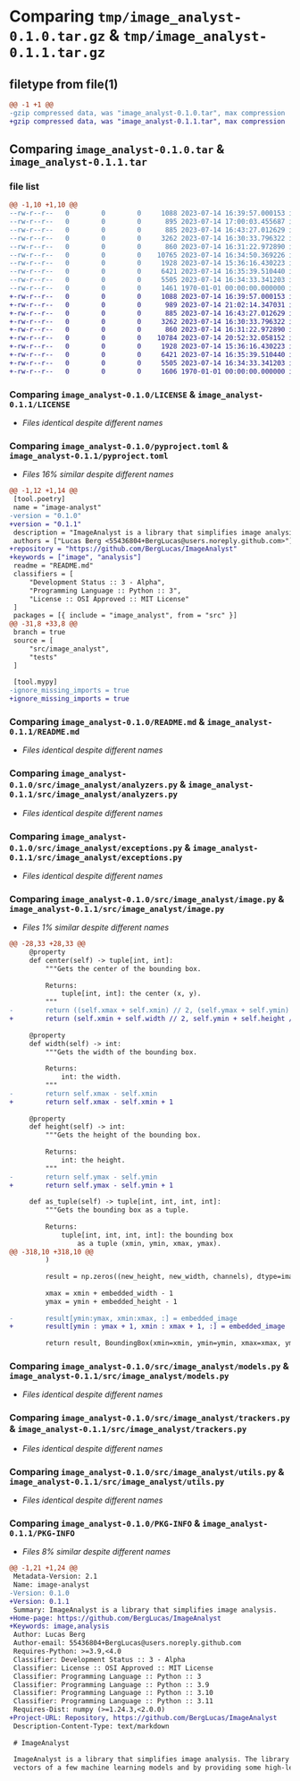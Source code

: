 # Comparing `tmp/image_analyst-0.1.0.tar.gz` & `tmp/image_analyst-0.1.1.tar.gz`

## filetype from file(1)

```diff
@@ -1 +1 @@
-gzip compressed data, was "image_analyst-0.1.0.tar", max compression
+gzip compressed data, was "image_analyst-0.1.1.tar", max compression
```

## Comparing `image_analyst-0.1.0.tar` & `image_analyst-0.1.1.tar`

### file list

```diff
@@ -1,10 +1,10 @@
--rw-r--r--   0        0        0     1088 2023-07-14 16:39:57.000153 image_analyst-0.1.0/LICENSE
--rw-r--r--   0        0        0      895 2023-07-14 17:00:03.455687 image_analyst-0.1.0/pyproject.toml
--rw-r--r--   0        0        0      885 2023-07-14 16:43:27.012629 image_analyst-0.1.0/README.md
--rw-r--r--   0        0        0     3262 2023-07-14 16:30:33.796322 image_analyst-0.1.0/src/image_analyst/analyzers.py
--rw-r--r--   0        0        0      860 2023-07-14 16:31:22.972890 image_analyst-0.1.0/src/image_analyst/exceptions.py
--rw-r--r--   0        0        0    10765 2023-07-14 16:34:50.369226 image_analyst-0.1.0/src/image_analyst/image.py
--rw-r--r--   0        0        0     1928 2023-07-14 15:36:16.430223 image_analyst-0.1.0/src/image_analyst/models.py
--rw-r--r--   0        0        0     6421 2023-07-14 16:35:39.510440 image_analyst-0.1.0/src/image_analyst/trackers.py
--rw-r--r--   0        0        0     5505 2023-07-14 16:34:33.341203 image_analyst-0.1.0/src/image_analyst/utils.py
--rw-r--r--   0        0        0     1461 1970-01-01 00:00:00.000000 image_analyst-0.1.0/PKG-INFO
+-rw-r--r--   0        0        0     1088 2023-07-14 16:39:57.000153 image_analyst-0.1.1/LICENSE
+-rw-r--r--   0        0        0      989 2023-07-14 21:02:14.347031 image_analyst-0.1.1/pyproject.toml
+-rw-r--r--   0        0        0      885 2023-07-14 16:43:27.012629 image_analyst-0.1.1/README.md
+-rw-r--r--   0        0        0     3262 2023-07-14 16:30:33.796322 image_analyst-0.1.1/src/image_analyst/analyzers.py
+-rw-r--r--   0        0        0      860 2023-07-14 16:31:22.972890 image_analyst-0.1.1/src/image_analyst/exceptions.py
+-rw-r--r--   0        0        0    10784 2023-07-14 20:52:32.058152 image_analyst-0.1.1/src/image_analyst/image.py
+-rw-r--r--   0        0        0     1928 2023-07-14 15:36:16.430223 image_analyst-0.1.1/src/image_analyst/models.py
+-rw-r--r--   0        0        0     6421 2023-07-14 16:35:39.510440 image_analyst-0.1.1/src/image_analyst/trackers.py
+-rw-r--r--   0        0        0     5505 2023-07-14 16:34:33.341203 image_analyst-0.1.1/src/image_analyst/utils.py
+-rw-r--r--   0        0        0     1606 1970-01-01 00:00:00.000000 image_analyst-0.1.1/PKG-INFO
```

### Comparing `image_analyst-0.1.0/LICENSE` & `image_analyst-0.1.1/LICENSE`

 * *Files identical despite different names*

### Comparing `image_analyst-0.1.0/pyproject.toml` & `image_analyst-0.1.1/pyproject.toml`

 * *Files 16% similar despite different names*

```diff
@@ -1,12 +1,14 @@
 [tool.poetry]
 name = "image-analyst"
-version = "0.1.0"
+version = "0.1.1"
 description = "ImageAnalyst is a library that simplifies image analysis."
 authors = ["Lucas Berg <55436804+BergLucas@users.noreply.github.com>"]
+repository = "https://github.com/BergLucas/ImageAnalyst"
+keywords = ["image", "analysis"]
 readme = "README.md"
 classifiers = [
     "Development Status :: 3 - Alpha",
     "Programming Language :: Python :: 3",
     "License :: OSI Approved :: MIT License"
 ]
 packages = [{ include = "image_analyst", from = "src" }]
@@ -31,8 +33,8 @@
 branch = true
 source = [
     "src/image_analyst",
     "tests"
 ]
 
 [tool.mypy]
-ignore_missing_imports = true
+ignore_missing_imports = true
```

### Comparing `image_analyst-0.1.0/README.md` & `image_analyst-0.1.1/README.md`

 * *Files identical despite different names*

### Comparing `image_analyst-0.1.0/src/image_analyst/analyzers.py` & `image_analyst-0.1.1/src/image_analyst/analyzers.py`

 * *Files identical despite different names*

### Comparing `image_analyst-0.1.0/src/image_analyst/exceptions.py` & `image_analyst-0.1.1/src/image_analyst/exceptions.py`

 * *Files identical despite different names*

### Comparing `image_analyst-0.1.0/src/image_analyst/image.py` & `image_analyst-0.1.1/src/image_analyst/image.py`

 * *Files 1% similar despite different names*

```diff
@@ -28,33 +28,33 @@
     @property
     def center(self) -> tuple[int, int]:
         """Gets the center of the bounding box.
 
         Returns:
             tuple[int, int]: the center (x, y).
         """
-        return ((self.xmax + self.xmin) // 2, (self.ymax + self.ymin) // 2)
+        return (self.xmin + self.width // 2, self.ymin + self.height // 2)
 
     @property
     def width(self) -> int:
         """Gets the width of the bounding box.
 
         Returns:
             int: the width.
         """
-        return self.xmax - self.xmin
+        return self.xmax - self.xmin + 1
 
     @property
     def height(self) -> int:
         """Gets the height of the bounding box.
 
         Returns:
             int: the height.
         """
-        return self.ymax - self.ymin
+        return self.ymax - self.ymin + 1
 
     def as_tuple(self) -> tuple[int, int, int, int]:
         """Gets the bounding box as a tuple.
 
         Returns:
             tuple[int, int, int, int]: the bounding box
                 as a tuple (xmin, ymin, xmax, ymax).
@@ -318,10 +318,10 @@
         )
 
         result = np.zeros((new_height, new_width, channels), dtype=image.dtype)
 
         xmax = xmin + embedded_width - 1
         ymax = ymin + embedded_height - 1
 
-        result[ymin:ymax, xmin:xmax, :] = embedded_image
+        result[ymin : ymax + 1, xmin : xmax + 1, :] = embedded_image
 
         return result, BoundingBox(xmin=xmin, ymin=ymin, xmax=xmax, ymax=ymax)
```

### Comparing `image_analyst-0.1.0/src/image_analyst/models.py` & `image_analyst-0.1.1/src/image_analyst/models.py`

 * *Files identical despite different names*

### Comparing `image_analyst-0.1.0/src/image_analyst/trackers.py` & `image_analyst-0.1.1/src/image_analyst/trackers.py`

 * *Files identical despite different names*

### Comparing `image_analyst-0.1.0/src/image_analyst/utils.py` & `image_analyst-0.1.1/src/image_analyst/utils.py`

 * *Files identical despite different names*

### Comparing `image_analyst-0.1.0/PKG-INFO` & `image_analyst-0.1.1/PKG-INFO`

 * *Files 8% similar despite different names*

```diff
@@ -1,21 +1,24 @@
 Metadata-Version: 2.1
 Name: image-analyst
-Version: 0.1.0
+Version: 0.1.1
 Summary: ImageAnalyst is a library that simplifies image analysis.
+Home-page: https://github.com/BergLucas/ImageAnalyst
+Keywords: image,analysis
 Author: Lucas Berg
 Author-email: 55436804+BergLucas@users.noreply.github.com
 Requires-Python: >=3.9,<4.0
 Classifier: Development Status :: 3 - Alpha
 Classifier: License :: OSI Approved :: MIT License
 Classifier: Programming Language :: Python :: 3
 Classifier: Programming Language :: Python :: 3.9
 Classifier: Programming Language :: Python :: 3.10
 Classifier: Programming Language :: Python :: 3.11
 Requires-Dist: numpy (>=1.24.3,<2.0.0)
+Project-URL: Repository, https://github.com/BergLucas/ImageAnalyst
 Description-Content-Type: text/markdown
 
 # ImageAnalyst
 
 ImageAnalyst is a library that simplifies image analysis. The library achieves this goal by standardizing the input and output
 vectors of a few machine learning models and by providing some high-level analysis algorithms.
```

